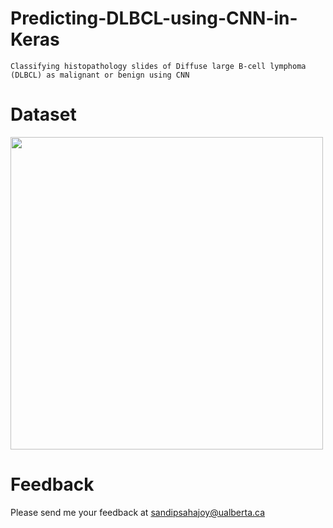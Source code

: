 # Predicting-DLBCL-using-CNN-in-Keras
```
Classifying histopathology slides of Diffuse large B-cell lymphoma (DLBCL) as malignant or benign using CNN
```
Dataset
==========
<a href="url"><img src="/DLBCL/TestRun1/.jpg" align="center" height="500" width="500" ></a> 












Feedback
==========
Please send me your feedback at sandipsahajoy@ualberta.ca
